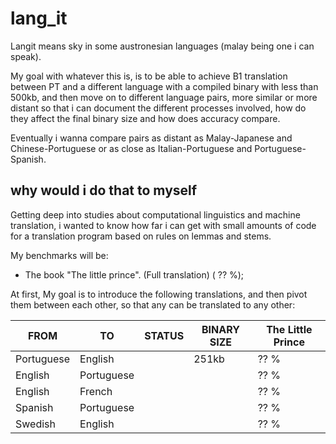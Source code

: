 # lang_it

Langit means sky in some austronesian languages (malay being one i can speak).

My goal with whatever this is, is to be able to achieve B1 translation between PT and a different language with a compiled binary with less than 500kb, and then move on to different language pairs, more similar or more distant so that i can document the different processes involved, how do they affect the final binary size and how does accuracy compare. 

Eventually i wanna compare pairs as distant as Malay-Japanese and Chinese-Portuguese or as close as Italian-Portuguese and Portuguese-Spanish. 

## why would i do that to myself

Getting deep into studies about computational linguistics and machine translation, i wanted to know how far i can get with small amounts of code for a translation program based on rules on lemmas and stems.

My benchmarks will be:
- The book "The little prince". (Full translation) ( ?? %);

At first, My goal is to introduce the following translations, and then pivot them between each other, so that any can be translated to any other:

| FROM          | TO            | STATUS | BINARY SIZE | The Little Prince |
| ------------- | ------------- | ------ | ----------- | ----------------- |
| Portuguese    | English       |        |    251kb    |       ?? %        |
| English       | Portuguese    |        |             |       ?? %        |
| English       | French        |        |             |       ?? %        |
| Spanish       | Portuguese    |        |             |       ?? %        |
| Swedish       | English       |        |             |       ?? %        |